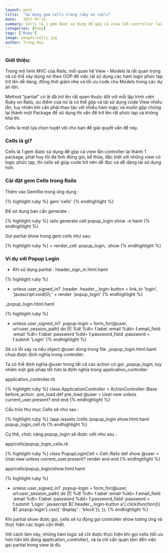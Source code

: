 ```yaml
---
layout: post
title:  "Sử dụng gem cells trong ruby on rails"
date:   2017-07-14
summary: Cells là 1 gem được sử dụng để gộp cả view lẫn controller lại thành 1 package.
categories: [Ruby]
tags: ["Ruby"]
image: images/cells.jpg
author: Trong Huu
---
```


### Giới thiệu:

Trong mô hình MVC của Rails, mối quan hệ View - Models là rất quan trọng và có thể xây dựng nó theo OOP để việc tái sử dụng các hàm logic phức tạp trở lên dễ dàng, đồng thời giảm nhẹ và tối ưu code cho Models trong các dự án lớn.

Method “partial” có lẽ đã trở lên rất quen thuộc đối với mỗi lập trình viên Ruby on Rails, ưu điểm của nó là có thể gộp và tái sử dụng code View nhiều lần, tuy nhiên khi cần phải thao tác với nhiều hàm logic và muốn gộp chúng lại thành một Package để sử dụng thì vấn đề trở lên rất phức tạp và không khả thi.

Cells là một lựa chọn tuyệt vời cho bạn để giải quyết vấn đề này.

### Cells là gì?

Cells là 1 gem được sử dụng để gộp cả view lẫn controller lại thành 1 package, phát huy tối đa tính đóng gói, kế thừa, đặc biệt với những view có logic phức tạp, thì cells sẽ giúp code trở nên dễ đọc và dễ dàng tái sử dụng hơn.

### Cài đặt gem Cells trong Rails

Thêm vào Gemfile trong ứng dụng :

{% highlight ruby %}
gem 'cells'
{% endhighlight %}

Để sử dụng bạn cần generate :

{% highlight ruby %}
rails generate cell popup_login show -e haml
{% endhighlight %}

Gọi partial show trong gem cells như sau:

{% highlight ruby %}
= render_cell :popup_login, :show
{% endhighlight %}

### Ví dụ với Popup Login

- Khi sử dụng partial :
header_sign_in.html.haml

{% highlight ruby %}
- unless user_signed_in?
  .header
    .header__login-button
      = link_to 'login', 'javascript:void(0);'
= render 'popup_login'
{% endhighlight %}

_popup_login.html.haml

{% highlight ruby %}
- unless user_signed_in?
  .popup-login
    = form_for(@user, url:user_session_path) do |f|
      %dl
        %dt= f.label :email
        %dd= f.email_field :email
        %dt= f.label :password
        %dd= f.password_field :password
      = f.submit 'Login'
{% endhighlight %}

Sẽ có lỗi xảy ra nếu object @user dùng trong file _popup_login.html.haml chưa được định nghĩa trong controller.

Ta có thể định nghĩa @user trong tất cả các action có gọi _popup_login, tuy nhiên một giải pháp tốt hơn là định nghĩa trong application_controller.

application_controller.rb

{% highlight ruby %}
class ApplicationController < ActionController::Base
  before_action: :pre_load
  def pre_load
    @user = User.new unless current_user.present?
  end
end
{% endhighlight %}

Cấu trúc thư mục Cells sẽ như sau :

{% highlight ruby %}
/app
/assets
/cells
/popup_login
show.html.haml
popup_login_cell.rb
{% endhighlight %}

Cụ thể, chức năng popup_login sẽ được viết như sau :

app/cells/popup_login_cells.rb

{% highlight ruby %}
class PopupLoginCell < Cell::Rails
  def show
    @user = User.new unless current_user.present?
    render
  end
end
{% endhighlight %}

app/cells/popup_login/show.html.haml

{% highlight ruby %}
- unless user_signed_in?
  .popup-login
    = form_for(@user, url:user_session_path) do |f|
      %dl
        %dt= f.label :email
        %dd= f.email_field :email
        %dt= f.label :password
        %dd= f.password_field :password
      = f.submit 'Login'
   :javascript
     $('.header__login-button a').click(function(){
       $('.popup-login').css({ 'display' : 'block'});
     });
{% endhighlight %}

Khi partial show được gọi, cells sẽ tự động gọi controller show tương ứng và thực hiện các login cần thiết.

Với cách làm này, những hàm logic sẽ chỉ được thực hiện khi gọi cells (tối ưu hơn hẳn khi dùng application_controller), và ta chỉ cần quan tâm đến việc gọi partial trong view là đủ.

